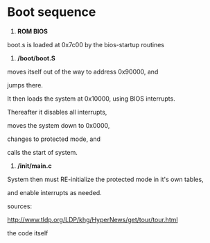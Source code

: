 
# Boot sequence
1. **ROM BIOS**

 boot.s is loaded at 0x7c00 by the bios-startup routines
1. **/boot/boot.S**

 moves itself out of the way to address 0x90000, and 

 jumps there.

 It then loads the system at 0x10000, using BIOS interrupts. 

 Thereafter it disables all interrupts, 

 moves the system down to 0x0000, 

 changes to protected mode, and 

 calls the start of system. 

1. **/init/main.c**

 System then must RE-initialize the protected mode in it's own tables, 

 and enable interrupts as needed.




sources:

http://www.tldp.org/LDP/khg/HyperNews/get/tour/tour.html

the code itself
